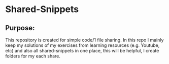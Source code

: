# Shared-Snippets
## Purpose:
This repository is created for simple code/1 file sharing. In this repo I mainly keep my solutions of my exercises from learning resources (e.g. Youtube, etc) and also all shared-snippets in one place, this will be helpful, I create folders for my each share.
